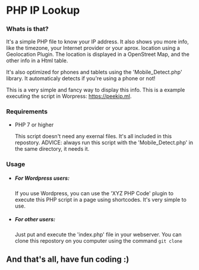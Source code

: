 # PHP IP Lookup
### Whats is that?
It's a simple PHP file to know your IP address. It also shows you more info, like the timezone, your Internet provider or your aprox. location using a Geolocation Plugin. The location is displayed in a OpenStreet Map, and the other info in a Html table. 

It's also optimized for phones and tablets using the 'Mobile_Detect.php' library. It automaticaly detects if you're using a phone or not! 

This is a very simple and fancy way to display this info. This is a example executing the script in Worpress: https://peekip.ml.

### Requirements
- PHP 7 or higher

  This script doesn't need any exernal files. It's all included in this repostory. ADVICE: always run this script with the 'Mobile_Detect.php' in the same directory, it needs it. 

### Usage
- ##### For Wordpress users:
  If you use Wordpress, you can use the 'XYZ PHP Code' plugin to execute this PHP script in a page using shortcodes. It's very simple to use.
- ##### For other users:
  Just put and execute the 'index.php' file in your webserver. You can clone this repostory on you computer using the command ``` git clone ```

## And that's all, have fun coding :)


